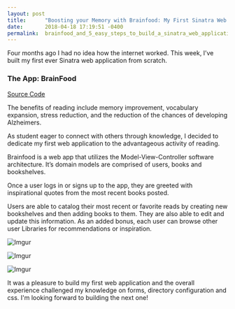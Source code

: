 ```yaml
---
layout: post
title:      "Boosting your Memory with Brainfood: My First Sinatra Web Application! "
date:       2018-04-18 17:19:51 -0400
permalink:  brainfood_and_5_easy_steps_to_build_a_sinatra_web_application
---
```



Four months ago I had no idea how the internet worked. This week, I’ve built my first ever Sinatra web application from scratch.

### The App: BrainFood
[Source Code](//https://github.com/KimGonzales/brainfood)

The benefits of reading include memory improvement, vocabulary expansion, stress reduction, and the reduction of the chances of developing Alzheimers. 

As student eager to connect with others through knowledge, I decided to dedicate my first web application to the advantageous activity of reading. 

Brainfood is a web app that utilizes the Model-View-Controller software architecture. It’s domain models are comprised of users, books and bookshelves.

Once a user logs in or signs up to the app, they are greeted with inspirational quotes from the most recent books posted. 

Users are able to catalog their most recent or favorite reads by creating new bookshelves and then adding books to them. They are also able to edit and update this information. As an added bonus, each user can browse other user Libraries for recommendations or inspiration. 

![Imgur](https://i.imgur.com/B8lXbCY.png)

![Imgur](https://i.imgur.com/sc60yqM.png)

![Imgur](https://i.imgur.com/jlyvwXl.png)


It was a pleasure to build my first web application and the overall experience challenged my knowledge on forms, directory configuration and css. I'm looking forward to building the next one!







